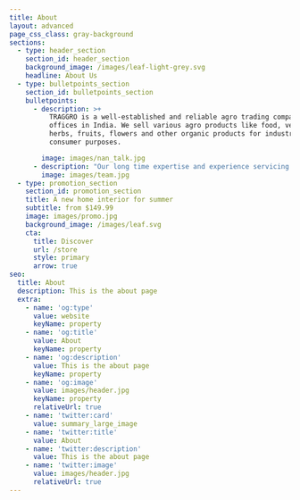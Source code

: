 ```yaml
---
title: About
layout: advanced
page_css_class: gray-background
sections:
  - type: header_section
    section_id: header_section
    background_image: /images/leaf-light-grey.svg
    headline: About Us
  - type: bulletpoints_section
    section_id: bulletpoints_section
    bulletpoints:
      - description: >+
          TRAGGRO is a well-established and reliable agro trading company with
          offices in India. We sell various agro products like food, vegetables,
          herbs, fruits, flowers and other organic products for industrial and
          consumer purposes.

        image: images/nan_talk.jpg
      - description: "Our long time expertise and experience servicing the domestic market have helped us establish deep roots in the market of India. Rest assured that we can help you bring the best deals for your organization. It’s proven by our satisfied clients.Our services will help you expand your business coverage and compete with different international sellers.\n"
        image: images/team.jpg
  - type: promotion_section
    section_id: promotion_section
    title: A new home interior for summer
    subtitle: from $149.99
    image: images/promo.jpg
    background_image: /images/leaf.svg
    cta:
      title: Discover
      url: /store
      style: primary
      arrow: true
seo:
  title: About
  description: This is the about page
  extra:
    - name: 'og:type'
      value: website
      keyName: property
    - name: 'og:title'
      value: About
      keyName: property
    - name: 'og:description'
      value: This is the about page
      keyName: property
    - name: 'og:image'
      value: images/header.jpg
      keyName: property
      relativeUrl: true
    - name: 'twitter:card'
      value: summary_large_image
    - name: 'twitter:title'
      value: About
    - name: 'twitter:description'
      value: This is the about page
    - name: 'twitter:image'
      value: images/header.jpg
      relativeUrl: true
---
```

